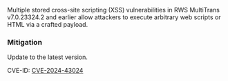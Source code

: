 Multiple stored cross-site scripting (XSS) vulnerabilities in RWS MultiTrans v7.0.23324.2 and earlier allow attackers to execute arbitrary web scripts or HTML via a crafted payload.


### Mitigation
Update to the latest version.


CVE-ID: [CVE-2024-43024](https://cve.mitre.org/cgi-bin/cvename.cgi?name=CVE-2024-43024)

